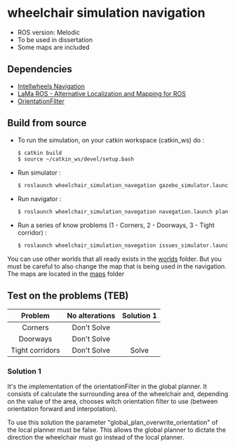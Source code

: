 # wheelchair simulation navigation
* ROS version: Melodic
* To be used in dissertation
* Some maps are included

## Dependencies

* [Intellwheels Navigation](https://github.com/siferati/intellwheels_nav)
* [LaMa ROS - Alternative Localization and Mapping for ROS](https://github.com/iris-ua/iris_lama_ros/)
* [OrientationFilter](https://github.com/PlusUltraa/orientationFilter)

## Build from source

* To run the simulation, on your catkin workspace (catkin_ws) do :
    ```bash
    $ catkin build
    $ source ~/catkin_ws/devel/setup.bash
    ```

* Run simulator :
    ```bash
    $ roslaunch wheelchair_simulation_navegation gazebo_simulator.launch world:=LVL_Two.world
    ```

* Run navigator :
    ```bash
    $ roslaunch wheelchair_simulation_navegation navegation.launch planner:=teb world:=LVL_Two.yaml
    ```

* Run a series of know problems (1 - Corners, 2 - Doorways, 3 - Tight corridor) :
    ```bash
    $ roslaunch wheelchair_simulation_navegation issues_simulator.launch problem:=1
    ```

You can use other worlds that all ready exists in the [worlds](https://github.com/PlusUltraa/wheelchair_simulation_navigation/tree/master/worlds) folder. But you must be careful to also change the map that is being used in the navigation. The maps are located in the [maps](https://github.com/PlusUltraa/wheelchair_simulation_navigation/tree/master/maps) folder

## Test on the problems (TEB)

|Problem|No alterations|Solution 1|
|:--:|:--:|:--:|
| Corners         |Don't Solve| |
| Doorways        |Don't Solve| |
| Tight corridors |Don't Solve|Solve|

### Solution 1
It's the implementation of the orientationFilter in the global planner.
It consists of calculate the surrounding area of the wheelchair and, depending on the value of the area, chooses witch orientation filter to use (between orientation forward and interpolation).

To use this solution the parameter "global_plan_overwrite_orientation" of the local planner must be false. This allows the global planner to dictate the direction the wheelchair must go instead of the local planner.
